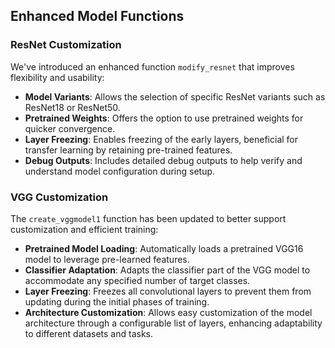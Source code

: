 ## Enhanced Model Functions

### ResNet Customization

We've introduced an enhanced function `modify_resnet` that improves flexibility and usability:
- **Model Variants**: Allows the selection of specific ResNet variants such as ResNet18 or ResNet50.
- **Pretrained Weights**: Offers the option to use pretrained weights for quicker convergence.
- **Layer Freezing**: Enables freezing of the early layers, beneficial for transfer learning by retaining pre-trained features.
- **Debug Outputs**: Includes detailed debug outputs to help verify and understand model configuration during setup.

### VGG Customization

The `create_vggmodel1` function has been updated to better support customization and efficient training:
- **Pretrained Model Loading**: Automatically loads a pretrained VGG16 model to leverage pre-learned features.
- **Classifier Adaptation**: Adapts the classifier part of the VGG model to accommodate any specified number of target classes.
- **Layer Freezing**: Freezes all convolutional layers to prevent them from updating during the initial phases of training.
- **Architecture Customization**: Allows easy customization of the model architecture through a configurable list of layers, enhancing adaptability to different datasets and tasks.
